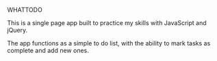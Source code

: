 WHATTODO

This is a single page app built to practice my skills with JavaScript and jQuery. 

The app functions as a simple to do list, with the ability to mark tasks as complete and add new ones. 